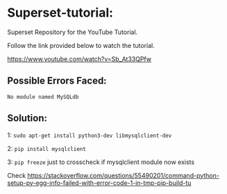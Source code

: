 # Superset-tutorial:
Superset Repository for the YouTube Tutorial.

Follow the link provided below to watch the tutorial.

https://www.youtube.com/watch?v=Sb_At33QPfw

## Possible Errors Faced:

`No module named MySQLdb`

## Solution:

1: `sudo apt-get install python3-dev libmysqlclient-dev`

2: `pip install mysqlclient`

3: `pip freeze` just to crosscheck if mysqlclient module now exists

Check https://stackoverflow.com/questions/55490201/command-python-setup-py-egg-info-failed-with-error-code-1-in-tmp-pip-build-tu



